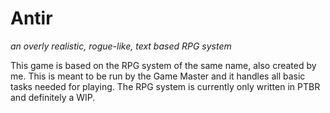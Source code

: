 # Antir
_an overly realistic, rogue-like, text based RPG system_

This game is based on the RPG system of the same name, also created by me. This is meant to be run by the Game Master and it handles all basic tasks needed for playing. The RPG system is currently only written in PTBR and definitely a WIP.